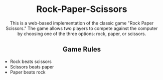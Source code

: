 # <h1 align="center">Rock-Paper-Scissors </h1>
<p align="center"> This is a web-based implementation of the classic game "Rock Paper Scissors." The game allows two players to compete against the computer by choosing one of the three options: rock, paper, or scissors.</p>
<h2 align="center">Game Rules</h2>
<table align="center">
<ul>
<li>Rock beats scissors</li>
<li>Scissors beats paper</li>
<li>Paper beats rock</li>
</ul>
</table>
